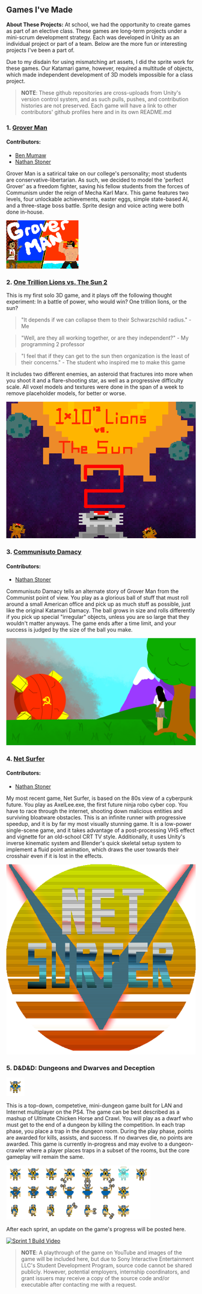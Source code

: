 ## Games I've Made

**About These Projects:** At school, we had the opportunity to create games as part of an elective class. These games are long-term projects under a mini-scrum development strategy. Each was developed in Unity as an individual project or part of a team. Below are the more fun or interesting projects I've been a part of.

Due to my disdain for using mismatching art assets, I did the sprite work for these games. Our Katamari game, however, required a multitude of objects, which made independent development of 3D models impossible for a class project.

> **NOTE**: These github repositories are cross-uploads from Unity's version control system, and as such pulls, pushes, and contribution histories are not preserved. Each game will have a link to other contributors' github profiles here and in its own README.md

### 1. [Grover Man](https://github.com/HugheZ/Grover-Man)

#### Contributors:
* [Ben Mumaw](https://github.com/Nimitz)
* [Nathan Stoner](https://github.com/Naxhi)

Grover Man is a satirical take on our college's personality; most students are conservative-libertarian. As such, we decided to model the 'perfect Grover' as a freedom fighter, saving his fellow students from the forces of Communism under the reign of Mecha Karl Marx. This game features two levels, four unlockable achievements, easter eggs, simple state-based AI, and a three-stage boss battle. Sprite design and voice acting were both done in-house.

<img src="images/GroverSplash.png?raw=true"/>

### 2. [One Trillion Lions vs. The Sun 2](https://github.com/HugheZ/One-Trillion-Lions-vs-The-Sun/tree/master)

This is my first solo 3D game, and it plays off the following thought experiment: In a battle of power, who would win? One trillion lions, or the sun?

>   "It depends if we can collapse them to their Schwarzschild radius." - Me

>   "Well, are they all working together, or are they independent?" - My programming 2 professor

>   "I feel that if they can get to the sun then organization is the least of their concerns." - The student who inspired me to make this game

It includes two different enemies, an asteroid that fractures into more when you shoot it and a flare-shooting star, as well as a progressive difficulty scale. All voxel models and textures were done in the span of a week to remove placeholder models, for better or worse.

<img src="images/SpaceBackground2.png?raw=true"/>

### 3. [Communisuto Damacy](https://github.com/HugheZ/Communisuto-Damacy)

#### Contributors:
* [Nathan Stoner](https://github.com/Naxhi)

Communisuto Damacy tells an alternate story of Grover Man from the Communist point of view. You play as a glorious ball of stuff that must roll around a small American office and pick up as much stuff as possible, just like the original Katamari Damacy. The ball grows in size and rolls differently if you pick up special "irregular" objects, unless you are so large that they wouldn't matter anyways. The game ends after a time limit, and your success is judged by the size of the ball you make.

<img src="images/CDSplash.png"/>

### 4. [Net Surfer](https://github.com/HugheZ/Net-Surfer)

#### Contributors:
* [Nathan Stoner](https://github.com/Naxhi)

My most recent game, Net Surfer, is based on the 80s view of a cyberpunk future. You play as AxelLee.exe, the first future ninja robo cyber cop. You have to race through the internet, shooting down malicious entities and surviving bloatware obstacles. This is an infinite runner with progressive speedup, and it is by far my most visually stunning game. It is a low-power single-scene game, and it takes advantage of a post-processing VHS effect and vignette for an old-school CRT TV style. Additionally, it uses Unity's inverse kinematic system and Blender's quick skeletal setup system to implement a fluid point animation, which draws the user towards their crosshair even if it is lost in the effects.

<img src="images/NetSurferLogo.png"/>

### 5. D&D&D: Dungeons and Dwarves and Deception

<img src="images/walk.gif"/>

This is a top-down, competetive, mini-dungeon game built for LAN and Internet multiplayer on the PS4. The game can be best described as a mashup of Ultimate Chicken Horse and Crawl. You will play as a dwarf who must get to the end of a dungeon by killing the competition. In each trap phase, you place a trap in the dungeon room. During the play phase, points are awarded for kills, assists, and success. If no dwarves die, no points are awarded. This game is currently in-progress and may evolve to a dungeon-crawler where a player places traps in a subset of the rooms, but the core gameplay will remain the same.

<img src="images/dwarf_atlas.png"/>

After each sprint, an update on the game's progress will be posted here.

[![Sprint 1 Build Video](https://img.youtube.com/vi/E_rjoe1SU2E/0.jpg)](https://www.youtube.com/watch?v=E_rjoe1SU2E)

> **NOTE**: A playthrough of the game on YouTube and images of the game will be included here, but due to Sony Interactive Entertainment LLC's Student Development Program, source code cannot be shared publicly. However, potential employers, internship coordinators, and grant issuers may receive a copy of the source code and/or executable after contacting me with a request.
